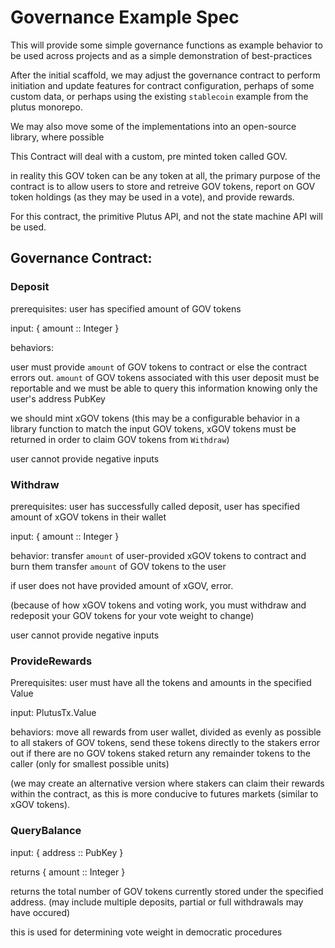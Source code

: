 # Governance Example Spec

This will provide some simple governance functions as example behavior to be used across projects and as a simple demonstration of best-practices

After the initial scaffold, we may adjust the governance contract to perform initiation and update features for contract configuration, perhaps of some custom data, or perhaps using the existing `stablecoin` example from the plutus monorepo.

We may also move some of the implementations into an open-source library, where possible

This Contract will deal with a custom, pre minted token called GOV.  

in reality this GOV token can be any token at all, the primary purpose of the contract is to allow users to store and retreive GOV tokens, report on GOV token holdings (as they may be used in a vote), and provide rewards.

For this contract, the primitive Plutus API, and not the state machine API will be used.

## Governance Contract:

### Deposit
prerequisites: 
user has specified amount of GOV tokens

input: { amount :: Integer }

behaviors:

user must provide `amount` of GOV tokens to contract or else the contract errors out.
`amount` of GOV tokens associated with this user deposit must be reportable and we must be able to query this information knowing only the user's address PubKey

we should mint xGOV tokens (this may be a configurable behavior in a library function to match the input GOV tokens,  xGOV tokens must be returned in order to claim GOV tokens from `Withdraw`)

user cannot provide negative inputs

### Withdraw

prerequisites: 
user has successfully called deposit, 
user has specified amount of xGOV tokens in their wallet

input: { amount :: Integer }

behavior:
transfer `amount` of user-provided xGOV tokens to contract and burn them
transfer `amount` of GOV tokens to the user

if user does not have provided amount of xGOV,  error.

(because of how xGOV tokens and voting work, you must withdraw and redeposit your GOV tokens for your vote weight to change)

user cannot provide negative inputs

### ProvideRewards
Prerequisites:
user must have all the tokens and amounts in the specified Value

input: PlutusTx.Value

behaviors:
move all rewards from user wallet, divided as evenly as possible to all stakers of GOV tokens, send these tokens directly to the stakers
error out if there are no GOV tokens staked
return any remainder tokens to the caller (only for smallest possible units)

(we may create an alternative version where stakers can claim their rewards within the contract, as this is more conducive to futures markets (similar to xGOV tokens).

### QueryBalance

input: { address :: PubKey }

returns { amount :: Integer }

returns the total number of GOV tokens currently stored under the specified address. (may include multiple deposits, partial or full withdrawals may have occured)

this is used for determining vote weight in democratic procedures
